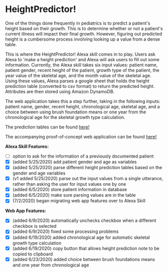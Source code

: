 # HeightPredictor!

One of the things done frequently in pediatrics is to predict a patient's height based on their growth. This is to determine whether or not a patient's current illness will impact their final growth. However, figuring out predicted height is a cumbersome process involving looking up a value from a dense table. 

This is where the HeightPredictor! Alexa skill comes in to play. Users ask Alexa to 'make a height prediction' and Alexa will ask users to fill out some information. Currently, the Alexa skill takes six input values: patient name, patient gender, recent height of the patient, growth type of the patient, the year value of the skeletal age, and the month value of the skeletal age. Using these values, Alexa parses a google sheet that holds the height prediction table (converted to csv format) to return the predicted height. Attributes are then stored using Amazon DynamoDB.

The web application takes this a step further, taking in the following inputs: patient name, gender, recent height, chronological age, skeletal age, and a choice between using brush foundation means or one year from the chronological age for the skeletal growth type calculation. 

The prediction tables can be found [here!](https://docs.google.com/spreadsheets/d/1fOM_Hntn5P9DXMg4o_rzHxrWJSM_MEwCXgiosloYCqY/edit#gid=1419711891)

The accompanying proof-of-concept web application can be found [here!](http://andrew22124.pythonanywhere.com)

**Alexa Skill Features:**
- [ ] option to ask for the information of a previously documented patient
- [x] (added 5/25/2020) add patient gender and age as variables
- [x] (added 5/25/2020) parse different height prediction tables based on the gender and age variables
- [x] (v1 added 5/25/2020) parse out the input values from a single utterance, rather than asking the user for input values one by one
- [x] (added 6/5/2020) store patient information in database 
- [x] (added 6/5/2020) make sure parsing values are in the table
- [x] (7/2/2020) began migrating web app features over to Alexa Skill

**Web App Features:**
- [x] (added 6/9/2020) automatically unchecks checkbox when a different checkbox is selected
- [x] (added 6/9/2020) fixed some processing problems
- [x] (added 6/19/2020) added chronological age for automatic skeletal growth type calculation
- [x] (added 6/19/2020) copy button that allows height prediction note to be copied to clipboard
- [x] (added 6/23/2020) added choice between brush foundations means and one year from chronological age 
